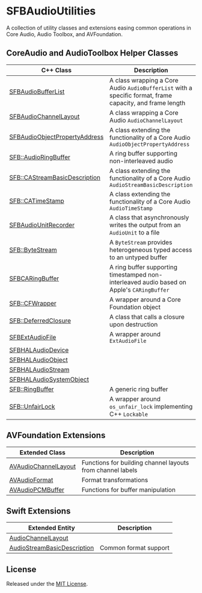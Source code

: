 # SFBAudioUtilities

A collection of utility classes and extensions easing common operations in Core Audio, Audio Toolbox, and AVFoundation.


## CoreAudio and AudioToolbox Helper Classes

| C++ Class | Description |
| --- | --- |
| [SFBAudioBufferList](SFBAudioBufferList.hpp) | A class wrapping a Core Audio `AudioBufferList` with a specific format, frame capacity, and frame length |
| [SFBAudioChannelLayout](SFBAudioChannelLayout.hpp) | A class wrapping a Core Audio `AudioChannelLayout` |
| [SFBAudioObjectPropertyAddress](SFBAudioObjectPropertyAddress.hpp) | A class extending the functionality of a Core Audio `AudioObjectPropertyAddress` |
| [SFB::AudioRingBuffer](SFBAudioRingBuffer.hpp) | A ring buffer supporting non-interleaved audio |
| [SFB::CAStreamBasicDescription](SFBCAStreamBasicDescription.hpp) | A class extending the functionality of a Core Audio `AudioStreamBasicDescription` |
| [SFB::CATimeStamp](SFBCATimeStamp.hpp) | A class extending the functionality of a Core Audio `AudioTimeStamp` |
| [SFBAudioUnitRecorder](SFBAudioUnitRecorder.hpp) | A class that asynchronously writes the output from an `AudioUnit` to a file |
| [SFB::ByteStream](SFBByteStream.hpp) | A `ByteStream` provides heterogeneous typed access to an untyped buffer |
| [SFBCARingBuffer](SFBCARingBuffer.hpp) | A ring buffer supporting timestamped non-interleaved audio based on Apple's `CARingBuffer` |
| [SFB::CFWrapper](SFBCFWrapper.hpp) | A wrapper around a Core Foundation object |
| [SFB::DeferredClosure](SFBDeferredClosure.hpp) | A class that calls a closure upon destruction |
| [SFBExtAudioFile](SFBExtAudioFile.hpp) | A wrapper around `ExtAudioFile` |
| [SFBHALAudioDevice](SFBHALAudioDevice.hpp) | |
| [SFBHALAudioObject](SFBHALAudioObject.hpp) | |
| [SFBHALAudioStream](SFBHALAudioStream.hpp) | |
| [SFBHALAudioSystemObject](SFBHALAudioSystemObject.hpp) | |
| [SFB::RingBuffer](SFBRingBuffer.hpp) | A generic ring buffer |
| [SFB::UnfairLock](SFBUnfairLock.hpp) | A wrapper around `os_unfair_lock` implementing C++ `Lockable` |

## AVFoundation Extensions

| Extended Class | Description |
| --- | --- |
| [AVAudioChannelLayout](AVAudioChannelLayout+SFBChannelLabels.h) | Functions for building channel layouts from channel labels |
| [AVAudioFormat](AVAudioFormat+SFBFormatTransformation.h) | Format transformations |
| [AVAudioPCMBuffer](AVAudioPCMBuffer+SFBBufferUtilities.h) | Functions for buffer manipulation |

## Swift Extensions

| Extended Entity | Description |
| --- | --- |
| [AudioChannelLayout](AudioChannelLayout+SFBExtensions.swift) | |
| [AudioStreamBasicDescription](AudioStreamBasicDescription+SFBExtensions.swift) | Common format support |

## License

Released under the [MIT License](https://github.com/sbooth/SFBAudioUtilities/blob/main/LICENSE.txt).
